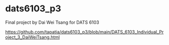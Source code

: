 # dats6103_p3
Final project by Dai Wei Tsang for DATS 6103

https://github.com/tapatia/dats6103_p3/blob/main/DATS_6103_Individual_Project_3_DaiWeiTsang.html
